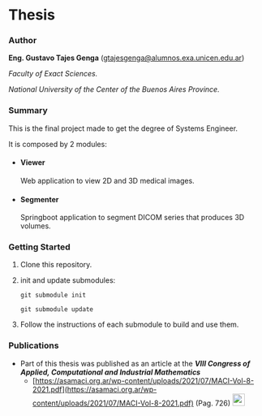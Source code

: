 # Thesis

### Author
**Eng. Gustavo Tajes Genga** ([gtajesgenga@alumnos.exa.unicen.edu.ar](mailto:gtajesgenga@alumnos.exa.unicen.edu.ar))

_Faculty of Exact Sciences._

_National University of the Center of the Buenos Aires Province._

### Summary
This is the final project made to get the degree of Systems Engineer.

It is composed by 2 modules:
* #### Viewer
    Web application to view 2D and 3D medical images.
* #### Segmenter
  Springboot application to segment DICOM series that produces 3D volumes.

### Getting Started
1. Clone this repository.
2. init and update submodules:

    `git submodule init`

    `git submodule update`
3. Follow the instructions of each submodule to build and use them.

### Publications
* Part of this thesis was published as an article at the _**VIII Congress of Applied, Computational and Industrial Mathematics**_
  * [https://asamaci.org.ar/wp-content/uploads/2021/07/MACI-Vol-8-2021.pdf](https://asamaci.org.ar/wp-content/uploads/2021/07/MACI-Vol-8-2021.pdf) (Pag. 726) <img height="24" src="https://images.vexels.com/media/users/3/164598/isolated/preview/ae39cafd26e1b3739a0265ad7e65ebdc-icono-de-idioma-de-la-bandera-de-espana.png" width="24"/>
